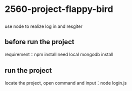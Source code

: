 # 2560-project-flappy-bird
## 
use node to realize log in and resgiter

## before run the project
requirement：npm install
need local mongodb install

## run the project
locate the project, open command and input：node login.js
